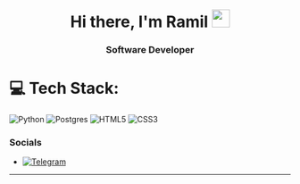 

<h1 align="center">Hi there, I'm Ramil
<img src="https://github.com/blackcater/blackcater/raw/main/images/Hi.gif" height="32"/></h1>
<h3 align="center">Software Developer</h3>


# 💻 Tech Stack:
![Python](https://img.shields.io/badge/python-3670A0?style=for-the-badge&logo=python&logoColor=ffdd54)
![Postgres](https://img.shields.io/badge/postgres-%23316192.svg?style=for-the-badge&logo=postgresql&logoColor=white)
![HTML5](https://img.shields.io/badge/html5-%23E34F26.svg?style=for-the-badge&logo=html5&logoColor=white)
![CSS3](https://img.shields.io/badge/css3-%231572B6.svg?style=for-the-badge&logo=css3&logoColor=white)




### Socials
- [![Telegram](https://img.shields.io/badge/Telegram-2CA5E0?style=for-the-badge&logo=telegram&logoColor=white)](https://t.me/law1om)

---


<!-- Proudly created with GPRM ( https://gprm.itsvg.in ) -->
